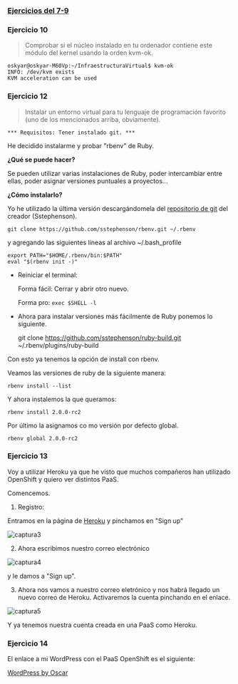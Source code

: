 ### [Ejercicios del 7-9](https://github.com/oskyar/InfraestructuraVirtual/blob/master/Ejercicios04102013.md)

### Ejercicio 10

> Comprobar si el núcleo instalado en tu ordenador contiene este módulo del kernel usando la orden kvm-ok.

~~~
oskyar@oskyar-M60Vp:~/InfraestructuraVirtual$ kvm-ok 
INFO: /dev/kvm exists
KVM acceleration can be used
~~~

### Ejercicio 12

> Instalar un entorno virtual para tu lenguaje de programación favorito (uno de los mencionados arriba, obviamente).

	*** Requisitos: Tener instalado git. ***

He decidido instalarme y probar "rbenv" de Ruby.

**¿Qué se puede hacer?**

Se pueden utilizar varias instalaciones de Ruby, poder intercambiar entre ellas, poder asignar versiones puntuales a proyectos...

**¿Cómo instalarlo?**

Yo he utilizado la última versión descargándomela del [repositorio de git](https://github.com/sstephenson/rbenv#installing-ruby-versions) del creador (Sstephenson).

	git clone https://github.com/sstephenson/rbenv.git ~/.rbenv

y agregando las siguientes líneas al archivo ~/.bash_profile

	export PATH="$HOME/.rbenv/bin:$PATH"
	eval "$(rbenv init -)"

 + Reiniciar el terminal:

	Forma fácil: Cerrar y abrir otro nuevo.

	Forma pro: ```exec $SHELL -l```

+ Ahora para instalar versiones más fácilmente de Ruby ponemos lo siguiente.

	git clone https://github.com/sstephenson/ruby-build.git ~/.rbenv/plugins/ruby-build

Con esto ya tenemos la opción de install con rbenv.

Veamos las versiones de ruby de la siguiente manera:

	rbenv install --list

Y ahora instalemos la que queramos:

	rbenv install 2.0.0-rc2

Por último la asignamos co		mo versión por defecto global.

	rbenv global 2.0.0-rc2



### Ejercicio 13

Voy a utilizar Heroku ya que he visto que muchos compañeros han utilizado OpenShift y quiero ver distintos PaaS.

Comencemos.

1. Registro:

Entramos en la página de [Heroku](www.heroku.com) y pinchamos en "Sign up"

![captura3](https://dl.dropboxusercontent.com/u/3216105/Heroku/0.%20Creamos%20un%20usuario%20.png)

2. Ahora escribimos nuestro correo electrónico

![captura4](https://dl.dropboxusercontent.com/u/3216105/Heroku/1.%20registrandome%20en%20heroku%20.png)

y le damos a "Sign up".

3. Ahora nos vamos a nuestro correo eletrónico y nos habrá llegado un nuevo correo de Heroku.
Activaremos la cuenta pinchando en el enlace.

![captura5](https://dl.dropboxusercontent.com/u/3216105/Heroku/2.%20correo%20de%20confirmaci%C3%B3n%20Heroku.png)

Y ya tenemos nuestra cuenta creada en una PaaS como Heroku.


### Ejercicio 14

El enlace a mi WordPress con el PaaS OpenShift es el siguiente:

[WordPress by Oscar](http://ejercicio14-oskyar.rhcloud.com)
